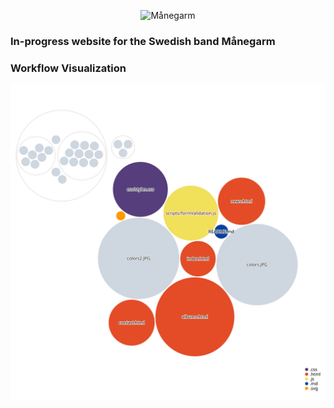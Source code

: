 <p align="center">
  <img alt="Månegarm" src="https://i.imgur.com/RICsdkf.png" />
</p>

### In-progress website for the Swedish band **Månegarm**

### Workflow Visualization
![Codebase Visualization](./workflow-diagram.svg)